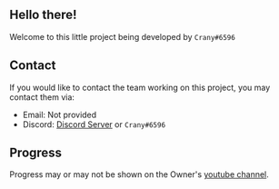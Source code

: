 ## Hello there!

Welcome to this little project being developed by `Crany#6596`

## Contact

If you would like to contact the team working on this project, you may contact them via:

 - Email: Not provided
 - Discord: [Discord Server](discord.gg/thechillnetwork) or `Crany#6596`

## Progress

Progress may or may not be shown on the Owner's [youtube channel](https://www.youtube.com/channel/UC7j4DOE0bw_eMgkWvfkuZVw).
